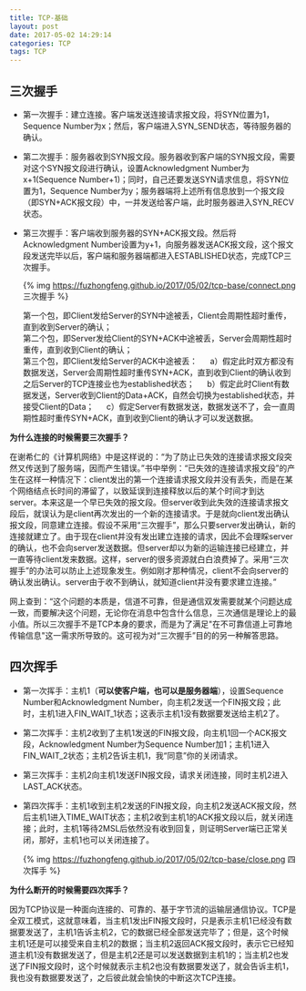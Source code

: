 ```yaml
---
title: TCP-基础
layout: post
date: 2017-05-02 14:29:14
categories: TCP
tags: TCP
---
```


## 三次握手

- 第一次握手：建立连接。客户端发送连接请求报文段，将SYN位置为1，Sequence Number为x；然后，客户端进入SYN_SEND状态，等待服务器的确认。
- 第二次握手：服务器收到SYN报文段。服务器收到客户端的SYN报文段，需要对这个SYN报文段进行确认，设置Acknowledgment Number为x+1(Sequence Number+1)；同时，自己还要发送SYN请求信息，将SYN位置为1，Sequence Number为y；服务器端将上述所有信息放到一个报文段（即SYN+ACK报文段）中，一并发送给客户端，此时服务器进入SYN_RECV状态。
- 第三次握手：客户端收到服务器的SYN+ACK报文段。然后将Acknowledgment Number设置为y+1，向服务器发送ACK报文段，这个报文段发送完毕以后，客户端和服务器端都进入ESTABLISHED状态，完成TCP三次握手。

    {% img https://fuzhongfeng.github.io/2017/05/02/tcp-base/connect.png 三次握手 %}

    第一个包，即Client发给Server的SYN中途被丢，Client会周期性超时重传，直到收到Server的确认；  
    第二个包，即Server发给Client的SYN+ACK中途被丢，Server会周期性超时重传，直到收到Client的确认；  
    第三个包，即Client发给Server的ACK中途被丢：
&emsp; a）假定此时双方都没有数据发送，Server会周期性超时重传SYN+ACK，直到收到Client的确认收到之后Server的TCP连接业也为established状态；
&emsp; b）假定此时Client有数据发送，Server收到Client的Data+ACK，自然会切换为established状态，并接受Client的Data；
&emsp; c）假定Server有数据发送，数据发送不了，会一直周期性超时重传SYN+ACK，直到收到Client的确认才可以发送数据。

**为什么连接的时候需要三次握手？**

在谢希仁的《计算机网络》中是这样说的：“为了防止已失效的连接请求报文段突然又传送到了服务端，因而产生错误。”书中举例：“已失效的连接请求报文段”的产生在这样一种情况下：client发出的第一个连接请求报文段并没有丢失，而是在某个网络结点长时间的滞留了，以致延误到连接释放以后的某个时间才到达server。本来这是一个早已失效的报文段。但server收到此失效的连接请求报文段后，就误认为是client再次发出的一个新的连接请求。于是就向client发出确认报文段，同意建立连接。假设不采用“三次握手”，那么只要server发出确认，新的连接就建立了。由于现在client并没有发出建立连接的请求，因此不会理睬server的确认，也不会向server发送数据。但server却以为新的运输连接已经建立，并一直等待client发来数据。这样，server的很多资源就白白浪费掉了。采用“三次握手”的办法可以防止上述现象发生。例如刚才那种情况，client不会向server的确认发出确认。server由于收不到确认，就知道client并没有要求建立连接。”

网上查到：“这个问题的本质是，信道不可靠，但是通信双发需要就某个问题达成一致，而要解决这个问题，无论你在消息中包含什么信息，三次通信是理论上的最小值。所以三次握手不是TCP本身的要求，而是为了满足"在不可靠信道上可靠地传输信息"这一需求所导致的。这可视为对“三次握手”目的的另一种解答思路。

## 四次挥手

- 第一次挥手：主机1（**可以使客户端，也可以是服务器端**），设置Sequence Number和Acknowledgment Number，向主机2发送一个FIN报文段；此时，主机1进入FIN_WAIT_1状态；这表示主机1没有数据要发送给主机2了。
- 第二次挥手：主机2收到了主机1发送的FIN报文段，向主机1回一个ACK报文段，Acknowledgment Number为Sequence Number加1；主机1进入FIN_WAIT_2状态；主机2告诉主机1，我“同意”你的关闭请求。
- 第三次挥手：主机2向主机1发送FIN报文段，请求关闭连接，同时主机2进入LAST_ACK状态。
- 第四次挥手：主机1收到主机2发送的FIN报文段，向主机2发送ACK报文段，然后主机1进入TIME_WAIT状态；主机2收到主机1的ACK报文段以后，就关闭连接；此时，主机1等待2MSL后依然没有收到回复，则证明Server端已正常关闭，那好，主机1也可以关闭连接了。

    {% img https://fuzhongfeng.github.io/2017/05/02/tcp-base/close.png 四次挥手 %}

**为什么断开的时候需要四次挥手？**

因为TCP协议是一种面向连接的、可靠的、基于字节流的运输层通信协议。TCP是全双工模式，这就意味着，当主机1发出FIN报文段时，只是表示主机1已经没有数据要发送了，主机1告诉主机2，它的数据已经全部发送完毕了；但是，这个时候主机1还是可以接受来自主机2的数据；当主机2返回ACK报文段时，表示它已经知道主机1没有数据发送了，但是主机2还是可以发送数据到主机1的；当主机2也发送了FIN报文段时，这个时候就表示主机2也没有数据要发送了，就会告诉主机1，我也没有数据要发送了，之后彼此就会愉快的中断这次TCP连接。
